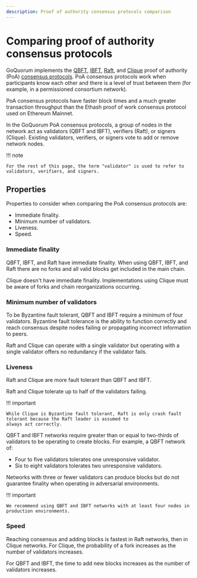 ```yaml
---
description: Proof of authority consensus protocols comparison
---
```


# Comparing proof of authority consensus protocols

GoQuorum implements the [QBFT](../../configure-and-manage/configure/consensus-protocols/qbft.md), [IBFT](../../configure-and-manage/configure/consensus-protocols/ibft.md), [Raft](../../configure-and-manage/configure/consensus-protocols/raft.md), and [Clique](../../configure-and-manage/configure/consensus-protocols/clique.md) proof of authority (PoA) [consensus protocols](../privacy-index.md). PoA consensus protocols work when participants know each other and there is a level of trust between them (for example, in a permissioned consortium network).

PoA consensus protocols have faster block times and a much greater transaction throughput than the Ethash proof of work consensus protocol used on Ethereum Mainnet.

In the GoQuorum PoA consensus protocols, a group of nodes in the network act as validators (QBFT and IBFT), verifiers (Raft), or signers (Clique). Existing validators, verifiers, or signers vote to add or remove network nodes.

!!! note

    For the rest of this page, the term "validator" is used to refer to validators, verifiers, and signers.

## Properties

Properties to consider when comparing the PoA consensus protocols are:

- Immediate finality.
- Minimum number of validators.
- Liveness.
- Speed.

### Immediate finality

QBFT, IBFT, and Raft have immediate finality. When using QBFT, IBFT, and Raft there are no forks and all valid blocks get included in the main chain.

Clique doesn't have immediate finality. Implementations using Clique must be aware of forks and chain reorganizations occurring.

### Minimum number of validators

To be Byzantine fault tolerant, QBFT and IBFT require a minimum of four validators. Byzantine fault tolerance is the ability to function correctly and reach consensus despite nodes failing or propagating incorrect information to peers.

Raft and Clique can operate with a single validator but operating with a single validator offers no redundancy if the validator fails.

### Liveness

Raft and Clique are more fault tolerant than QBFT and IBFT.

Raft and Clique tolerate up to half of the validators failing.

!!! important

    While Clique is Byzantine fault tolerant, Raft is only crash fault tolerant because the Raft leader is assumed to
    always act correctly.

QBFT and IBFT networks require greater than or equal to two-thirds of validators to be operating to create blocks. For example, a QBFT network of:

- Four to five validators tolerates one unresponsive validator.
- Six to eight validators tolerates two unresponsive validators.

Networks with three or fewer validators can produce blocks but do not guarantee finality when operating in adversarial environments.

!!! important

    We recommend using QBFT and IBFT networks with at least four nodes in production environments.

### Speed

Reaching consensus and adding blocks is fastest in Raft networks, then in Clique networks. For Clique, the probability of a fork increases as the number of validators increases.

For QBFT and IBFT, the time to add new blocks increases as the number of validators increases.

